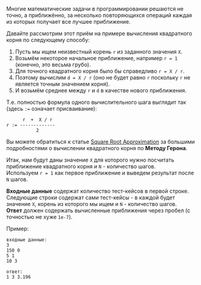 Многие математические задачи в программировании решаются не точно, а приближённо, за несколько повторяющихся
операций каждая из которых получает все лучшее приближение.

Давайте рассмотрим этот приём на примере вычисления квадратного корня по следующему способу:

1. Пусть мы ищем неизвестный корень `r` из заданного значения `X`.
2. Возьмём некоторое начальное приближение, например `r = 1` (конечно, это весьма грубо).
3. Для точного квадратного корня было бы справедливо `r = X / r`.
4. Поэтому вычислим `d = X / r` (оно не будет равно `r` поскольку `r` не является точным значением корня).
5. И возьмём среднее между `r` и `d` в качестве нового приближения.

Т.е. полностью формула одного вычислительного шага выглядит так (здесь `:=` означает присваивание):

          r  +  X / r
    r := -------------
               2

Вы можете обратиться к статье [Square Root Approximation](../wiki/square-root-approximation) за большими подробностями
о вычислении квадратного корня по **Методу Герона**.

Итак, нам будут даны значение `X` для которого нужно посчитать приближение квадратного корня и `N` - количество шагов.  
Используем `r = 1` как первое приближение и выведем результат после `N` шагов.

**Входные данные** содержат количество тест-кейсов в первой строке.  
Следующие строки содержат сами тест-кейсы - в каждой будет значение `X`, корень из которого мы ищем и `N` - количество шагов.  
**Ответ** должен содержать вычисленные приближения через пробел (с точностью не хуже `1e-7`).

Пример:

    входные данные:
    3
    150 0
    5 1
    10 3
    
    ответ:
    1 3 3.196
